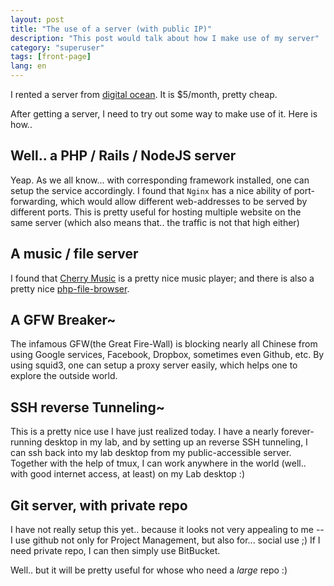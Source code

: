 ```yaml
---
layout: post
title: "The use of a server (with public IP)"
description: "This post would talk about how I make use of my server"
category: "superuser"
tags: [front-page]
lang: en
---
```


I rented a server from [digital ocean](https://www.digitalocean.com/?refcode=e806d5fd28b9). It is $5/month, pretty cheap.

After getting a server, I need to try out some way to make use of it. Here is how..


## Well.. a PHP / Rails / NodeJS server
Yeap. As we all know... with corresponding framework installed, one can setup the service accordingly. I found that `Nginx` has a nice ability of port-forwarding, which would allow different web-addresses to be served by different ports. This is pretty useful for hosting multiple website on the same server (which also means that.. the traffic is not that high either)

## A music / file server
I found that [Cherry Music](https://github.com/devsnd/cherrymusic) is a pretty nice music player; and there is also a pretty nice [php-file-browser](https://github.com/1337/php-file-browser).


## A GFW Breaker~
The infamous GFW(the Great Fire-Wall) is blocking nearly all Chinese from using Google services, Facebook, Dropbox, sometimes even Github, etc.
By using squid3, one can setup a proxy server easily, which helps one to explore the outside world. 


## SSH reverse Tunneling~
This is a pretty nice use I have just realized today. I have a nearly forever-running desktop in my lab, and by setting up an reverse SSH tunneling, I can ssh back into my lab desktop from my public-accessible server. Together with the help of tmux, I can work anywhere in the world (well.. with good internet access, at least) on my Lab desktop :)


## Git server, with private repo
I have not really setup this yet.. because it looks not very appealing to me -- I use github not only for Project Management, but also for... social use ;) If I need private repo, I can then simply use BitBucket.

Well.. but it will be pretty useful for whose who need a _large_ repo :)

